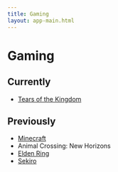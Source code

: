 ```yaml
---
title: Gaming
layout: app-main.html
---
```


<h1>Gaming</h1>

## Currently
- [Tears of the Kingdom](tears-kingdom)

## Previously
- [Minecraft](minecraft)
- Animal Crossing: New Horizons
- [Elden Ring](elden-ring)
- [Sekiro](sekiro)